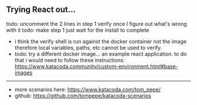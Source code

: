 Trying React out...
---------------------------------------
todo: uncomment the 2 lines in step 1 verify once I figure out what's wrong with it
todo: make step 1 just wait for the install to complete

* i think the verify shell is run against the docker container not the image therefore local variables, paths, etc cannot be used to verify.  
* todo: try a different docker image... an example react application.  to do that i would need to follow these instructions: https://www.katacoda.community/custom-environment.html#base-images

---------------------------------------

* more scenarios here: https://www.katacoda.com/tom_pepe/
* github: https://github.com/tompepe/katacoda-scenarios